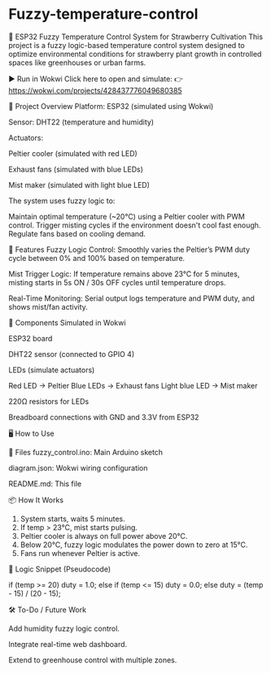 # Fuzzy-temperature-control

🌿 ESP32 Fuzzy Temperature Control System for Strawberry Cultivation
This project is a fuzzy logic-based temperature control system designed to optimize environmental conditions for strawberry plant growth in controlled spaces like greenhouses or urban farms.

▶️ Run in Wokwi
Click here to open and simulate:
👉 https://wokwi.com/projects/428437776049680385

🚀 Project Overview
Platform: ESP32 (simulated using Wokwi)

Sensor: DHT22 (temperature and humidity)

Actuators:

Peltier cooler (simulated with red LED)

Exhaust fans (simulated with blue LEDs)

Mist maker (simulated with light blue LED)

The system uses fuzzy logic to:

Maintain optimal temperature (~20°C) using a Peltier cooler with PWM control.
Trigger misting cycles if the environment doesn't cool fast enough.
Regulate fans based on cooling demand.

🔧 Features
Fuzzy Logic Control: Smoothly varies the Peltier’s PWM duty cycle between 0% and 100% based on temperature.

Mist Trigger Logic: If temperature remains above 23°C for 5 minutes, misting starts in 5s ON / 30s OFF cycles until temperature drops.

Real-Time Monitoring: Serial output logs temperature and PWM duty, and shows mist/fan activity.

🧪 Components Simulated in Wokwi

ESP32 board

DHT22 sensor (connected to GPIO 4)

LEDs (simulate actuators)

Red LED → Peltier
Blue LEDs → Exhaust fans
Light blue LED → Mist maker

220Ω resistors for LEDs

Breadboard connections with GND and 3.3V from ESP32

🖥️ How to Use

📁 Files
fuzzy_control.ino: Main Arduino sketch

diagram.json: Wokwi wiring configuration

README.md: This file

📦 How It Works

1. System starts, waits 5 minutes.
2. If temp > 23°C, mist starts pulsing.
3. Peltier cooler is always on full power above 20°C.
4. Below 20°C, fuzzy logic modulates the power down to zero at 15°C.
5. Fans run whenever Peltier is active.
   
🧠 Logic Snippet (Pseudocode)

if (temp >= 20) duty = 1.0;
else if (temp <= 15) duty = 0.0;
else duty = (temp - 15) / (20 - 15);

🛠️ To-Do / Future Work

Add humidity fuzzy logic control.

Integrate real-time web dashboard.

Extend to greenhouse control with multiple zones.

